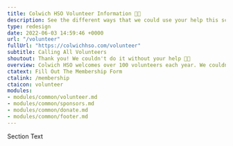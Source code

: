 ```yaml
---
title: Colwich HSO Volunteer Information 🤚🏽
description: See the different ways that we could use your help this school year.
type: redesign
date: 2022-06-03 14:59:46 +0000
url: "/volunteer"
fullUrl: "https://colwichhso.com/volunteer"
subtitle: Calling All Volunteers
shoutout: Thank you! We couldn't do it without your help 🤚🏽
overview: Colwich HSO welcomes over 100 volunteers each year. We couldn't do it with out your help, so please see if you have time for anything below.
ctatext: Fill Out The Membership Form
ctalink: /membership
ctaicon: volunteer
modules:
- modules/common/volunteer.md
- modules/common/sponsors.md
- modules/common/donate.md
- modules/common/footer.md
---
```

Section Text
